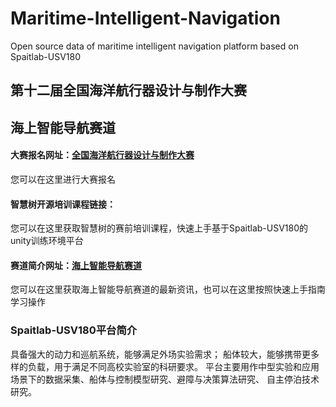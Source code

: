 # Maritime-Intelligent-Navigation
 Open source data of maritime intelligent navigation platform based on Spaitlab-USV180
## 第十二届全国海洋航行器设计与制作大赛
## 海上智能导航赛道
#### 大赛报名网址：[全国海洋航行器设计与制作大赛](http://cmvc.moocollege.com/)
 您可以在这里进行大赛报名
#### 智慧树开源培训课程链接：
 您可以在这里获取智慧树的赛前培训课程，快速上手基于Spaitlab-USV180的unity训练环境平台
#### 赛道简介网址：[海上智能导航赛道](https://hangxingqi2023.github.io/Maritime-Intelligent-Navigation/)
 您可以在这里获取海上智能导航赛道的最新资讯，也可以在这里按照快速上手指南学习操作
### Spaitlab-USV180平台简介
 具备强大的动力和巡航系统，能够满足外场实验需求； 船体较大，能够携带更多样的负载，用于满足不同高校实验室的科研要求。 平台主要用作中型实验和应用场景下的数据采集、船体与控制模型研究、避障与决策算法研究、 自主停泊技术研究。 

